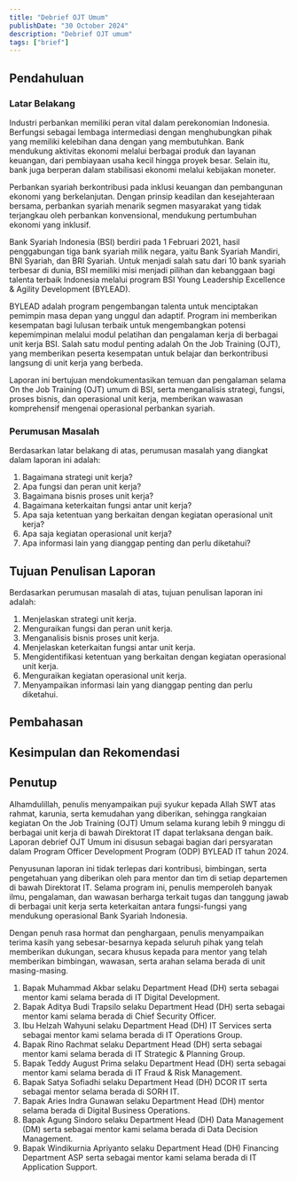 ```yaml
---
title: "Debrief OJT Umum"
publishDate: "30 October 2024"
description: "Debrief OJT umum"
tags: ["brief"]
---
```


## Pendahuluan

### Latar Belakang

Industri perbankan memiliki peran vital dalam perekonomian Indonesia. Berfungsi sebagai lembaga intermediasi dengan menghubungkan pihak yang memiliki kelebihan dana dengan yang membutuhkan. Bank mendukung aktivitas ekonomi melalui berbagai produk dan layanan keuangan, dari pembiayaan usaha kecil hingga proyek besar. Selain itu, bank juga berperan dalam stabilisasi ekonomi melalui kebijakan moneter.

Perbankan syariah berkontribusi pada inklusi keuangan dan pembangunan ekonomi yang berkelanjutan. Dengan prinsip keadilan dan kesejahteraan bersama, perbankan syariah menarik segmen masyarakat yang tidak terjangkau oleh perbankan konvensional, mendukung pertumbuhan ekonomi yang inklusif.

Bank Syariah Indonesia (BSI) berdiri pada 1 Februari 2021, hasil penggabungan tiga bank syariah milik negara, yaitu Bank Syariah Mandiri, BNI Syariah, dan BRI Syariah. Untuk menjadi salah satu dari 10 bank syariah terbesar di dunia, BSI memiliki misi menjadi pilihan dan kebanggaan bagi talenta terbaik Indonesia melalui program BSI Young Leadership Excellence & Agility Development (BYLEAD).

BYLEAD adalah program pengembangan talenta untuk menciptakan pemimpin masa depan yang unggul dan adaptif. Program ini memberikan kesempatan bagi lulusan terbaik untuk mengembangkan potensi kepemimpinan melalui modul pelatihan dan pengalaman kerja di berbagai unit kerja BSI. Salah satu modul penting adalah On the Job Training (OJT), yang memberikan peserta kesempatan untuk belajar dan berkontribusi langsung di unit kerja yang berbeda.

Laporan ini bertujuan mendokumentasikan temuan dan pengalaman selama On the Job Training (OJT) umum di BSI, serta menganalisis strategi, fungsi, proses bisnis, dan operasional unit kerja, memberikan wawasan komprehensif mengenai operasional perbankan syariah.	

### Perumusan Masalah

Berdasarkan latar belakang di atas, perumusan masalah yang diangkat dalam laporan ini adalah:

1. Bagaimana strategi unit kerja?
2. Apa fungsi dan peran unit kerja?
3. Bagaimana bisnis proses unit kerja?
4. Bagaimana keterkaitan fungsi antar unit kerja?
5. Apa saja ketentuan yang berkaitan dengan kegiatan operasional unit kerja?
6. Apa saja kegiatan operasional unit kerja?
7. Apa informasi lain yang dianggap penting dan perlu diketahui?

## Tujuan Penulisan Laporan

Berdasarkan perumusan masalah di atas, tujuan penulisan laporan ini adalah:

1. Menjelaskan strategi unit kerja.
2. Menguraikan fungsi dan peran unit kerja.
3. Menganalisis bisnis proses unit kerja.
4. Menjelaskan keterkaitan fungsi antar unit kerja.
5. Mengidentifikasi ketentuan yang berkaitan dengan kegiatan operasional unit kerja.
6. Menguraikan kegiatan operasional unit kerja.
7. Menyampaikan informasi lain yang dianggap penting dan perlu diketahui.

## Pembahasan

## Kesimpulan dan Rekomendasi

## Penutup

Alhamdulillah, penulis menyampaikan puji syukur kepada Allah SWT atas rahmat, karunia, serta kemudahan yang diberikan, sehingga rangkaian kegiatan On the Job Training (OJT) Umum selama kurang lebih 9 minggu di berbagai unit kerja di bawah Direktorat IT dapat terlaksana dengan baik. Laporan debrief OJT Umum ini disusun sebagai bagian dari persyaratan dalam Program Officer Development Program (ODP) BYLEAD IT tahun 2024.

Penyusunan laporan ini tidak terlepas dari kontribusi, bimbingan, serta pengetahuan yang diberikan oleh para mentor dan tim di setiap departemen di bawah Direktorat IT. Selama program ini, penulis memperoleh banyak ilmu, pengalaman, dan wawasan berharga terkait tugas dan tanggung jawab di berbagai unit kerja serta keterkaitan antara fungsi-fungsi yang mendukung operasional Bank Syariah Indonesia.

Dengan penuh rasa hormat dan penghargaan, penulis menyampaikan terima kasih yang sebesar-besarnya kepada seluruh pihak yang telah memberikan dukungan, secara khusus kepada para mentor yang telah memberikan bimbingan, wawasan, serta arahan selama berada di unit masing-masing.

1. Bapak Muhammad Akbar selaku Department Head (DH) serta sebagai mentor kami selama berada di IT Digital Development.
2. Bapak Aditya Budi Trapsilo selaku Department Head (DH) serta sebagai mentor kami selama berada di Chief Security Officer.
3. Ibu Helzah Wahyuni selaku Department Head (DH) IT Services serta sebagai mentor kami selama berada di IT Operations Group.
4. Bapak Rino Rachmat selaku Department Head (DH) serta sebagai mentor kami selama berada di IT Strategic & Planning Group.
5. Bapak Teddy August Prima selaku Department Head (DH) serta sebagai mentor kami selama berada di IT Fraud & Risk Management. 
6. Bapak Satya Sofiadhi selaku Department Head (DH) DCOR IT serta sebagai mentor selama berada di SORH IT.
7. Bapak Aries Indra Gunawan selaku Department Head (DH) mentor selama berada di Digital Business Operations.
8. Bapak Agung Sindoro selaku Department Head (DH) Data Management (DM) serta sebagai mentor kami selama berada di Data Decision Management.
9. Bapak Windikurnia Apriyanto selaku Department Head (DH) Financing Department ASP serta sebagai mentor kami selama berada di IT Application Support.
